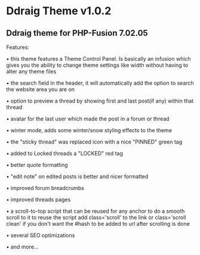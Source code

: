 Ddraig Theme v1.0.2
============
Ddraig theme for PHP-Fusion 7.02.05
-----------------------------------

Features:

• this theme features a Theme Control Panel. Is basically an infusion which gives you the ability to change theme settings like width without having to alter any theme files

• the search field in the header, it will automatically add the option to search the website area you are on

• option to preview a thread by showing first and last post(if any) within that thread

• avatar for the last user which made the post in a forum or thread

• winter mode, adds some winter/snow styling effects to the theme

• the "sticky thread" was replaced icon with a nice "PINNED" green tag

• added to Locked threads a "LOCKED" red tag

• better quote formatting

• "edit note" on edited posts is better and nicer formatted

• improved forum breadcrumbs

• improved threads pages

• a scroll-to-top script that can be reused for any anchor to do a smooth scroll to it to reuse the script add class='scroll' to the link or class='scroll clean' if you don't want the #hash to be added to url after scrolling is done

• several SEO optimizations

• and more...
